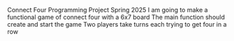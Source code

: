 Connect Four Programming Project 
Spring 2025
I am going to make a functional game of connect four with a 6x7 board
The main function should create and start the game
Two players take turns each trying to get four in a row

